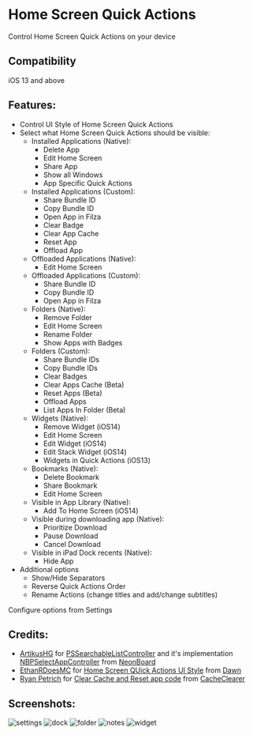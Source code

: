 # Home Screen Quick Actions
Control Home Screen Quick Actions on your device

## Compatibility
iOS 13 and above

## Features:
* Control UI Style of Home Screen Quick Actions
* Select what Home Screen Quick Actions should be visible:
	* Installed Applications (Native):
		* Delete App
		* Edit Home Screen
		* Share App
		* Show all Windows
		* App Specific Quick Actions
	* Installed Applications (Custom):
		* Share Bundle ID
		* Copy Bundle ID
		* Open App in Filza
		* Clear Badge
		* Clear App Cache
		* Reset App
		* Offload App
	* Offloaded Applications (Native):
		* Edit Home Screen
	* Offloaded Applications (Custom):
		* Share Bundle ID
		* Copy Bundle ID
		* Open App in Filza
	* Folders (Native):
		* Remove Folder
		* Edit Home Screen
		* Rename Folder
		* Show Apps with Badges
	* Folders (Custom):
		* Share Bundle IDs
		* Copy Bundle IDs
		* Clear Badges
		* Clear Apps Cache (Beta)
		* Reset Apps (Beta)
		* Offload Apps
		* List Apps In Folder (Beta)
	* Widgets (Native):
		* Remove Widget (iOS14)
		* Edit Home Screen
		* Edit Widget (iOS14)
		* Edit Stack Widget (iOS14)
		* Widgets in Quick Actions (iOS13)
	* Bookmarks (Native):
		* Delete Bookmark
		* Share Bookmark
		* Edit Home Screen
	* Visible in App Library (Native):
		* Add To Home Screen (iOS14)
	* Visible during downloading app (Native):
		* Prioritize Download
		* Pause Download
		* Cancel Download
	* Visible in iPad Dock recents (Native):
		* Hide App
* Additional options
	* Show/Hide Separators
	* Reverse Quick Actions Order
	* Rename Actions (change titles and add/change subtitles)

Configure options from Settings

## Credits:
* [ArtikusHG](https://github.com/ArtikusHG) for [PSSearchableListController](https://github.com/ArtikusHG/NeonBoard/blob/a0dc05eec94003707b20a17c6824fb7bb704c521/neonboardprefs/PSSearchableListController.m) and it's implementation [NBPSelectAppController](https://github.com/ArtikusHG/NeonBoard/blob/a0dc05eec94003707b20a17c6824fb7bb704c521/neonboardprefs/NBPSelectAppController.m) from [NeonBoard](https://github.com/ArtikusHG/NeonBoard/)
* [EthanRDoesMC](https://github.com/EthanRDoesMC) for [Home Screen QUick Actions UI Style](https://github.com/EthanRDoesMC/Dawn/blob/c3b6b6ab97805193627f0af62bd16feeea0a2b0f/Tweak.xm#L406-L413) from [Dawn](https://github.com/EthanRDoesMC/Dawn/)
* [Ryan Petrich](https://github.com/rpetrich) for [Clear Cache and Reset app code](https://github.com/rpetrich/CacheClearer/blob/216dd186aface6243ca94810bf9fbadc5f8c3066/Tweak.x#L25-L90) from [CacheClearer](https://github.com/rpetrich/CacheClearer/)

## Screenshots:
![settings](screenshots/homescreenquickactions1.png)
![dock](screenshots/homescreenquickactions2.jpg)
![folder](screenshots/homescreenquickactions3.jpg)
![notes](screenshots/homescreenquickactions4.jpg)
![widget](screenshots/homescreenquickactions5.png)
